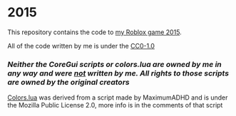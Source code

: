 # 2015

This repository contains the code to [my Roblox game 2015](https://www.roblox.com/games/16082674071/2015). 

All of the code written by me is under the [CC0-1.0](https://creativecommons.org/publicdomain/zero/1.0/)

### ***Neither the CoreGui scripts or colors.lua are owned by me in any way and were <ins>not</ins> written by me. All rights to those scripts are owned by the original creators***

[Colors.lua](https://github.com/unlikethesun/2015/blob/main/src/ServerScriptService/ClassicServer/ClassicClient/Tweaks/Colors.lua) was derived from a script made by MaximumADHD and is under the Mozilla Public License 2.0, more info is in the comments of that script
